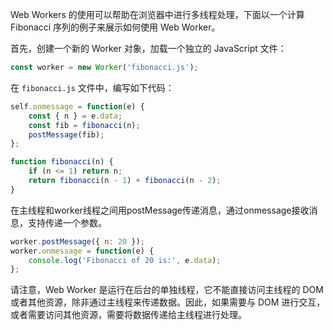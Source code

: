 Web Workers 的使用可以帮助在浏览器中进行多线程处理，下面以一个计算 Fibonacci 序列的例子来展示如何使用 Web Worker。

首先，创建一个新的 Worker 对象，加载一个独立的 JavaScript 文件：

```javascript
const worker = new Worker('fibonacci.js');
```

在 `fibonacci.js` 文件中，编写如下代码：

```javascript
self.onmessage = function(e) {
    const { n } = e.data;
    const fib = fibonacci(n);
    postMessage(fib);
};

function fibonacci(n) {
    if (n <= 1) return n;
    return fibonacci(n - 1) + fibonacci(n - 2);
}
```

在主线程和worker线程之间用postMessage传递消息，通过onmessage接收消息，支持传递一个参数。

```javascript
worker.postMessage({ n: 20 });
worker.onmessage = function(e) {
    console.log('Fibonacci of 20 is:', e.data);
};
```

请注意，Web Worker 是运行在后台的单独线程，它不能直接访问主线程的 DOM 或者其他资源，除非通过主线程来传递数据。因此，如果需要与 DOM 进行交互，或者需要访问其他资源，需要将数据传递给主线程进行处理。
